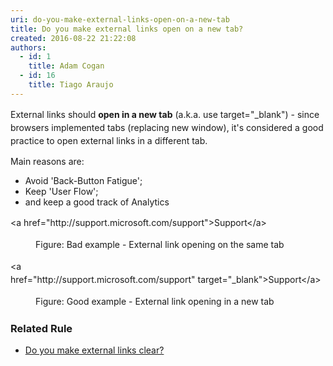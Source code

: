 ```yaml
---
uri: do-you-make-external-links-open-on-a-new-tab
title: Do you make external links open on a new tab?
created: 2016-08-22 21:22:08
authors:
  - id: 1
    title: Adam Cogan
  - id: 16
    title: Tiago Araujo
---
```





<span class='intro'> <p>External links should&#160;<strong>open in a new tab</strong><span style="line-height&#58;21px;">&#160;(a.k.a.&#160;use target=&quot;_blank&quot;) - since browsers implemented tabs (replacing new window), it's considered a good practice to open external links in a different tab.&#160;</span></p><p>Main reasons are&#58;&#160;</p><ul><li>Avoid 'Back-Button Fatigue';&#160;</li><li>Keep 'User Flow';&#160;<br></li><li>and&#160;keep a good track of&#160;Analytics<br></li></ul><dl class="badImage" style="line-height&#58;21px;"><p class="ssw15-rteElement-CodeArea">&lt;a href=&quot;http&#58;//support.microsoft.com/support&quot;&gt;Support&lt;/a&gt;&#160;<br></p><dd>Figure&#58; Bad example - External link opening on the same tab<br></dd></dl><dl class="goodImage" style="line-height&#58;21px;"><p class="ssw15-rteElement-CodeArea">&lt;a href=&quot;http&#58;//support.microsoft.com/support&quot;&#160;<span class="ssw15-rteStyle-Highlight">target=&quot;_blank&quot;</span>&gt;Support&lt;/a&gt;<br></p><dd>Figure&#58; Good example - External link opening in a new tab&#160;​<br></dd></dl>  </span>

<h3 class="ssw15-rteElement-H3">​Related&#160;Rule​​<br></h3><ul><li><a href="/_layouts/15/FIXUPREDIRECT.ASPX?WebId=3dfc0e07-e23a-4cbb-aac2-e778b71166a2&amp;TermSetId=07da3ddf-0924-4cd2-a6d4-a4809ae20160&amp;TermId=e967b272-519c-4c96-9880-2f95c1362ac5">Do you make external links clear?</a></li></ul>


